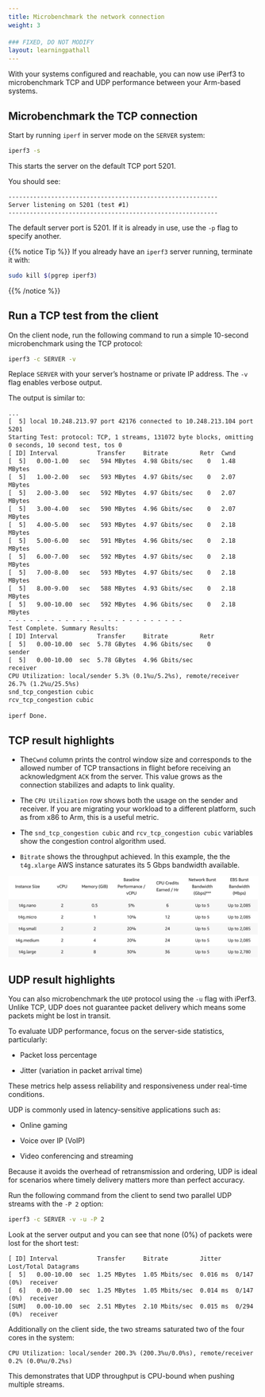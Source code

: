 ```yaml
---
title: Microbenchmark the network connection
weight: 3

### FIXED, DO NOT MODIFY
layout: learningpathall
---
```


With your systems configured and reachable, you can now use iPerf3 to microbenchmark TCP and UDP performance between your Arm-based systems.

## Microbenchmark the TCP connection

Start by running `iperf` in server mode on the `SERVER` system: 

```bash
iperf3 -s
```

This starts the server on the default TCP port 5201. 

You should see:

```output
-----------------------------------------------------------
Server listening on 5201 (test #1)
-----------------------------------------------------------

```

The default server port is 5201. If it is already in use, use the `-p` flag to specify another.

{{% notice Tip %}}
If you already have an `iperf3` server running, terminate it with: 
 ```bash
 sudo kill $(pgrep iperf3)
 ```
{{% /notice %}}

## Run a TCP test from the client

On the client node, run the following command to run a simple 10-second microbenchmark using the TCP protocol: 

```bash
iperf3 -c SERVER -v
```
Replace `SERVER` with your server’s hostname or private IP address. The `-v` flag enables verbose output. 

The output is similar to:

```output
...
[  5] local 10.248.213.97 port 42176 connected to 10.248.213.104 port 5201
Starting Test: protocol: TCP, 1 streams, 131072 byte blocks, omitting 0 seconds, 10 second test, tos 0
[ ID] Interval           Transfer     Bitrate         Retr  Cwnd
[  5]   0.00-1.00   sec   594 MBytes  4.98 Gbits/sec    0   1.48 MBytes       
[  5]   1.00-2.00   sec   593 MBytes  4.97 Gbits/sec    0   2.07 MBytes       
[  5]   2.00-3.00   sec   592 MBytes  4.97 Gbits/sec    0   2.07 MBytes       
[  5]   3.00-4.00   sec   590 MBytes  4.96 Gbits/sec    0   2.07 MBytes       
[  5]   4.00-5.00   sec   593 MBytes  4.97 Gbits/sec    0   2.18 MBytes       
[  5]   5.00-6.00   sec   591 MBytes  4.96 Gbits/sec    0   2.18 MBytes       
[  5]   6.00-7.00   sec   592 MBytes  4.97 Gbits/sec    0   2.18 MBytes       
[  5]   7.00-8.00   sec   593 MBytes  4.97 Gbits/sec    0   2.18 MBytes       
[  5]   8.00-9.00   sec   588 MBytes  4.93 Gbits/sec    0   2.18 MBytes       
[  5]   9.00-10.00  sec   592 MBytes  4.96 Gbits/sec    0   2.18 MBytes       
- - - - - - - - - - - - - - - - - - - - - - - - -
Test Complete. Summary Results:
[ ID] Interval           Transfer     Bitrate         Retr
[  5]   0.00-10.00  sec  5.78 GBytes  4.96 Gbits/sec    0             sender
[  5]   0.00-10.00  sec  5.78 GBytes  4.96 Gbits/sec                  receiver
CPU Utilization: local/sender 5.3% (0.1%u/5.2%s), remote/receiver 26.7% (1.2%u/25.5%s)
snd_tcp_congestion cubic
rcv_tcp_congestion cubic

iperf Done.
```
## TCP result highlights

- The`Cwnd` column prints the control window size and corresponds to the allowed number of TCP transactions in flight before receiving an acknowledgment `ACK` from the server. This value grows as the connection stabilizes and adapts to link quality.

- The `CPU Utilization` row shows both the usage on the sender and receiver. If you are migrating your workload to a different platform, such as from x86 to Arm, this is a useful metric. 

- The `snd_tcp_congestion cubic` and `rcv_tcp_congestion cubic` variables show the congestion control algorithm used.

- `Bitrate` shows the throughput achieved. In this example, the the `t4g.xlarge` AWS instance saturates its 5 Gbps bandwidth available. 

![instance-network-size#center](./instance-network-size.png "Instance network size")

## UDP result highlights

You can also microbenchmark the `UDP` protocol using the `-u` flag with iPerf3. Unlike TCP, UDP does not guarantee packet delivery which means some packets might be lost in transit. 

To evaluate UDP performance, focus on the server-side statistics, particularly:

* Packet loss percentage

* Jitter (variation in packet arrival time)

These metrics help assess reliability and responsiveness under real-time conditions.

UDP is commonly used in latency-sensitive applications such as:

* Online gaming

* Voice over IP (VoIP)

* Video conferencing and streaming

Because it avoids the overhead of retransmission and ordering, UDP is ideal for scenarios where timely delivery matters more than perfect accuracy.

Run the following command from the client to send two parallel UDP streams with the `-P 2` option:

```bash
iperf3 -c SERVER -v -u -P 2
```

Look at the server output and you can see that none (0%) of packets were lost for the short test: 

```output
[ ID] Interval           Transfer     Bitrate         Jitter    Lost/Total Datagrams
[  5]   0.00-10.00  sec  1.25 MBytes  1.05 Mbits/sec  0.016 ms  0/147 (0%)  receiver
[  6]   0.00-10.00  sec  1.25 MBytes  1.05 Mbits/sec  0.014 ms  0/147 (0%)  receiver
[SUM]   0.00-10.00  sec  2.51 MBytes  2.10 Mbits/sec  0.015 ms  0/294 (0%)  receiver
```

Additionally on the client side, the two streams saturated two of the four cores in the system: 

```output
CPU Utilization: local/sender 200.3% (200.3%u/0.0%s), remote/receiver 0.2% (0.0%u/0.2%s)
```

This demonstrates that UDP throughput is CPU-bound when pushing multiple streams.